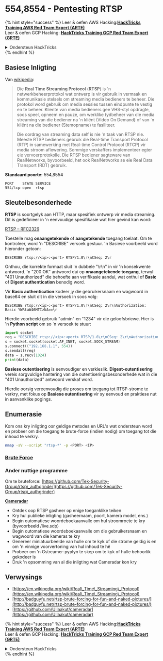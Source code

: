 # 554,8554 - Pentesting RTSP

{% hint style="success" %}
Leer & oefen AWS Hacking:<img src="/.gitbook/assets/arte.png" alt="" data-size="line">[**HackTricks Training AWS Red Team Expert (ARTE)**](https://training.hacktricks.xyz/courses/arte)<img src="/.gitbook/assets/arte.png" alt="" data-size="line">\
Leer & oefen GCP Hacking: <img src="/.gitbook/assets/grte.png" alt="" data-size="line">[**HackTricks Training GCP Red Team Expert (GRTE)**<img src="/.gitbook/assets/grte.png" alt="" data-size="line">](https://training.hacktricks.xyz/courses/grte)

<details>

<summary>Ondersteun HackTricks</summary>

* Kyk na die [**subskripsie planne**](https://github.com/sponsors/carlospolop)!
* **Sluit aan by die** 💬 [**Discord groep**](https://discord.gg/hRep4RUj7f) of die [**telegram groep**](https://t.me/peass) of **volg** ons op **Twitter** 🐦 [**@hacktricks\_live**](https://twitter.com/hacktricks\_live)**.**
* **Deel hacking truuks deur PRs in te dien na die** [**HackTricks**](https://github.com/carlospolop/hacktricks) en [**HackTricks Cloud**](https://github.com/carlospolop/hacktricks-cloud) github repos.

</details>
{% endhint %}

## Basiese Inligting

Van [wikipedia](https://en.wikipedia.org/wiki/Real\_Time\_Streaming\_Protocol):

> Die **Real Time Streaming Protocol** (**RTSP**) is 'n netwerkbeheerprotokol wat ontwerp is vir gebruik in vermaak en kommunikasie stelsels om streaming media bedieners te beheer. Die protokol word gebruik om media sessies tussen eindpunte te vestig en te beheer. Kliente van media bedieners gee VHS-styl opdragte, soos speel, opneem en pauze, om werklike tydbeheer van die media streaming van die bediener na 'n kliënt (Video On Demand) of van 'n kliënt na die bediener (Stemopname) te fasiliteer.
>
> Die oordrag van streaming data self is nie 'n taak van RTSP nie. Meeste RTSP bedieners gebruik die Real-time Transport Protocol (RTP) in samewerking met Real-time Control Protocol (RTCP) vir media stroom aflewering. Sommige verskaffers implementeer egter eie vervoerprotokolle. Die RTSP bediener sagteware van RealNetworks, byvoorbeeld, het ook RealNetworks se eie Real Data Transport (RDT) gebruik.

**Standaard poorte:** 554,8554
```
PORT    STATE SERVICE
554/tcp open  rtsp
```
## Sleutelbesonderhede

**RTSP** is soortgelyk aan HTTP, maar spesifiek ontwerp vir media streaming. Dit is gedefinieer in 'n eenvoudige spesifikasie wat hier gevind kan word:

[RTSP – RFC2326](https://tools.ietf.org/html/rfc2326)

Toestelle mag **onaangetekende** of **aangetekende** toegang toelaat. Om te kontroleer, word 'n "DESCRIBE" versoek gestuur. 'n Basiese voorbeeld word hieronder getoon:

`DESCRIBE rtsp://<ip>:<port> RTSP/1.0\r\nCSeq: 2\r`

Onthou, die korrekte formaat sluit 'n dubbele "\r\n" in vir 'n konsekwente antwoord. 'n "200 OK" antwoord dui op **onaangetekende toegang**, terwyl "401 Unauthorized" die behoefte aan verifikasie aandui, wat onthul of **Basic** of **Digest authentication** benodig word.

Vir **Basic authentication** kodeer jy die gebruikersnaam en wagwoord in base64 en sluit dit in die versoek in soos volg:

`DESCRIBE rtsp://<ip>:<port> RTSP/1.0\r\nCSeq: 2\r\nAuthorization: Basic YWRtaW46MTIzNA==\r`

Hierdie voorbeeld gebruik "admin" en "1234" vir die geloofsbriewe. Hier is 'n **Python script** om so 'n versoek te stuur:
```python
import socket
req = "DESCRIBE rtsp://<ip>:<port> RTSP/1.0\r\nCSeq: 2\r\nAuthorization: Basic YWRtaW46MTIzNA==\r\n\r\n"
s = socket.socket(socket.AF_INET, socket.SOCK_STREAM)
s.connect(("192.168.1.1", 554))
s.sendall(req)
data = s.recv(1024)
print(data)
```
**Basiese outentisering** is eenvoudiger en verkieslik. **Digest-outentisering** vereis sorgvuldige hantering van die outentiseringsbesonderhede wat in die "401 Unauthorized" antwoord verskaf word.

Hierdie oorsig vereenvoudig die proses om toegang tot RTSP-strome te verkry, met fokus op **Basiese outentisering** vir sy eenvoud en praktiese nut in aanvanklike pogings.

## Enumerasie

Kom ons kry inligting oor geldige metodes en URL's wat ondersteun word en probeer om die toegang te brute-force (indien nodig) om toegang tot die inhoud te verkry.
```bash
nmap -sV --script "rtsp-*" -p <PORT> <IP>
```
### [Brute Force](../generic-methodologies-and-resources/brute-force.md#rtsp)

### **Ander nuttige programme**

Om te bruteforce: [https://github.com/Tek-Security-Group/rtsp\_authgrinder](https://github.com/Tek-Security-Group/rtsp\_authgrinder)

[**Cameradar**](https://github.com/Ullaakut/cameradar)

* Ontdek oop RTSP gasheer op enige toeganklike teiken
* Kry hul publieke inligting (gasheernaam, poort, kamera model, ens.)
* Begin outomatiese woordeboekaanvalle om hul stroomroete te kry (byvoorbeeld /live.sdp)
* Begin outomatiese woordeboekaanvalle om die gebruikersnaam en wagwoord van die kameras te kry
* Genereer miniatuurbeelde van hulle om te kyk of die strome geldig is en om 'n vinnige voorvertoning van hul inhoud te hê
* Probeer om 'n Gstreamer-pyplyn te skep om te kyk of hulle behoorlik gekodeer is
* Druk 'n opsomming van al die inligting wat Cameradar kon kry

## Verwysings

* [https://en.wikipedia.org/wiki/Real\_Time\_Streaming\_Protocol](https://en.wikipedia.org/wiki/Real\_Time\_Streaming\_Protocol)
* [http://badguyfu.net/rtsp-brute-forcing-for-fun-and-naked-pictures/](http://badguyfu.net/rtsp-brute-forcing-for-fun-and-naked-pictures/)
* [https://github.com/Ullaakut/cameradar](https://github.com/Ullaakut/cameradar)

{% hint style="success" %}
Leer & oefen AWS Hacking:<img src="/.gitbook/assets/arte.png" alt="" data-size="line">[**HackTricks Training AWS Red Team Expert (ARTE)**](https://training.hacktricks.xyz/courses/arte)<img src="/.gitbook/assets/arte.png" alt="" data-size="line">\
Leer & oefen GCP Hacking: <img src="/.gitbook/assets/grte.png" alt="" data-size="line">[**HackTricks Training GCP Red Team Expert (GRTE)**<img src="/.gitbook/assets/grte.png" alt="" data-size="line">](https://training.hacktricks.xyz/courses/grte)

<details>

<summary>Ondersteun HackTricks</summary>

* Kyk na die [**subskripsie planne**](https://github.com/sponsors/carlospolop)!
* **Sluit aan by die** 💬 [**Discord groep**](https://discord.gg/hRep4RUj7f) of die [**telegram groep**](https://t.me/peass) of **volg** ons op **Twitter** 🐦 [**@hacktricks\_live**](https://twitter.com/hacktricks\_live)**.**
* **Deel hacking truuks deur PRs in te dien na die** [**HackTricks**](https://github.com/carlospolop/hacktricks) en [**HackTricks Cloud**](https://github.com/carlospolop/hacktricks-cloud) github repos.

</details>
{% endhint %}
